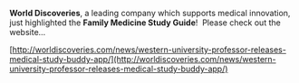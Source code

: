 

**World Discoveries**, a leading company which supports medical innovation, just highlighted the **Family Medicine Study Guide**! &nbsp;Please check out the website…

[http://worldiscoveries.com/news/western-university-professor-releases-medical-study-buddy-app/](http://worldiscoveries.com/news/western-university-professor-releases-medical-study-buddy-app/)